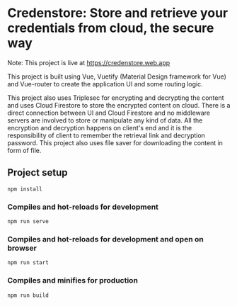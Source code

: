 # Credenstore: Store and retrieve your credentials from cloud, the secure way
Note: This project is live at https://credenstore.web.app

This project is built using Vue, Vuetify (Material Design framework for Vue) and Vue-router to create the application UI and some routing logic.

This project also uses Triplesec for encrypting and decrypting the content and uses Cloud Firestore to store the encrypted content on cloud. There is a direct connection between UI and Cloud Firestore and no middleware servers are involved to store or manipulate any kind of data. All the encryption and decryption happens on client's end and it is the responsibility of client to remember the retrieval link and decryption password. This project also uses file saver for downloading the content in form of file.

## Project setup
```
npm install
```

### Compiles and hot-reloads for development
```
npm run serve
```

### Compiles and hot-reloads for development and open on browser
```
npm run start
```

### Compiles and minifies for production
```
npm run build
```